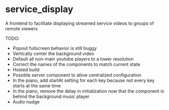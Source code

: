 # service_display
A frontend to facilitate displaying streamed service videos to groups of remote viewers

TODO:
* Popout fullscreen behavior is still buggy
* Vertically center the background video
* Default all non-main youtube players to a lower resolution
* Correct the names of the components to match current state
* Hosted build
* Possible server component to allow centralized configuration
* In the piano, add startAt setting for each key because not every key starts at the same time
* In the piano, remove the delay in initialization now that the component is behind the background music player
* Audio nudge
